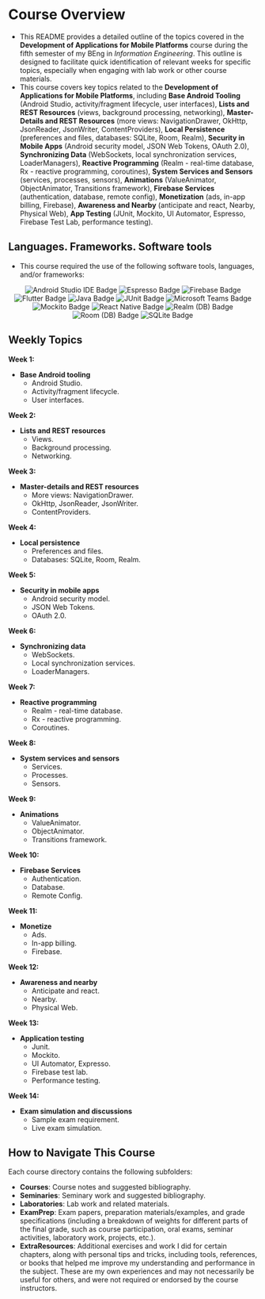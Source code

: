 # Course Overview

- This README provides a detailed outline of the topics covered in the **Development of Applications for Mobile Platforms** course during the fifth semester of my BEng in _Information Engineering_. This outline is designed to facilitate quick identification of relevant weeks for specific topics, especially when engaging with lab work or other course materials.
- This course covers key topics related to the **Development of Applications for Mobile Platforms**, including **Base Android Tooling** (Android Studio, activity/fragment lifecycle, user interfaces), **Lists and REST Resources** (views, background processing, networking), **Master-Details and REST Resources** (more views: NavigationDrawer, OkHttp, JsonReader, JsonWriter, ContentProviders), **Local Persistence** (preferences and files, databases: SQLite, Room, Realm), **Security in Mobile Apps** (Android security model, JSON Web Tokens, OAuth 2.0), **Synchronizing Data** (WebSockets, local synchronization services, LoaderManagers), **Reactive Programming** (Realm - real-time database, Rx - reactive programming, coroutines), **System Services and Sensors** (services, processes, sensors), **Animations** (ValueAnimator, ObjectAnimator, Transitions framework), **Firebase Services** (authentication, database, remote config), **Monetization** (ads, in-app billing, Firebase), **Awareness and Nearby** (anticipate and react, Nearby, Physical Web), **App Testing** (JUnit, Mockito, UI Automator, Espresso, Firebase Test Lab, performance testing).

## Languages. Frameworks. Software tools

- This course required the use of the following software tools, languages, and/or frameworks:

<div align="center">
  
<p>
  <img alt="Android Studio IDE Badge" src="https://img.shields.io/badge/Android Studio-%233DDC84?style=for-the-badge&logo=androidstudio&logoColor=white">
  <img alt="Espresso Badge" src="https://img.shields.io/badge/Espresso UI Testing Tool-%236E4C13?style=for-the-badge&logo=espresso&logoColor=white">
  <img alt="Firebase Badge" src="https://img.shields.io/badge/Firebase-%23DD2C00?style=for-the-badge&logo=firebase&logoColor=white">
  <img alt="Flutter Badge" src="https://img.shields.io/badge/Flutter-%2302569B?style=for-the-badge&logo=flutter&logoColor=white">
  <img alt="Java Badge" src="https://img.shields.io/badge/Java Programming Language-%23E86E00?style=for-the-badge&logo=java&logoColor=white">
  <img alt="JUnit Badge" src="https://img.shields.io/badge/JUnit-%2325A162?style=for-the-badge&logo=junit&logoColor=white">
  <img alt="Microsoft Teams Badge" src="https://img.shields.io/badge/Microsoft Teams-%23626EAF?style=for-the-badge&logo=microsoftteams&logoColor=white">
  <img alt="Mockito Badge" src="https://img.shields.io/badge/Mockito-%238BC34A?style=for-the-badge&logo=mockito&logoColor=white">
  <img alt="React Native Badge" src="https://img.shields.io/badge/React Native-%23003B75?style=for-the-badge&logo=reactnative&logoColor=white">
  <img alt="Realm (DB) Badge" src="https://img.shields.io/badge/Realm-%2339477F?style=for-the-badge&logo=realm&logoColor=white">
  <img alt="Room (DB) Badge" src="https://img.shields.io/badge/Room DB-%2303DAC5?style=for-the-badge&logo=roommdb&logoColor=white">
  <img alt="SQLite Badge" src="https://img.shields.io/badge/SQLite-%23003B57?style=for-the-badge&logo=sqlite&logoColor=white">
</p>
  
</div>

## Weekly Topics

**Week 1:** 
- **Base Android tooling**
  - Android Studio.
  - Activity/fragment lifecycle.
  - User interfaces.

**Week 2:**
- **Lists and REST resources**
  - Views.
  - Background processing.
  - Networking.

**Week 3:**
- **Master-details and REST resources**
  - More views: NavigationDrawer.
  - OkHttp, JsonReader, JsonWriter.
  - ContentProviders.

**Week 4:**
- **Local persistence**
  - Preferences and files.
  - Databases: SQLite, Room, Realm.

**Week 5:**
- **Security in mobile apps**
  - Android security model.
  - JSON Web Tokens.
  - OAuth 2.0.

**Week 6:**
- **Synchronizing data**
  - WebSockets.
  - Local synchronization services.
  - LoaderManagers.

**Week 7:**
- **Reactive programming**
  - Realm - real-time database.
  - Rx - reactive programming.
  - Coroutines.

**Week 8:**
- **System services and sensors**
  - Services.
  - Processes.
  - Sensors.

**Week 9:**
- **Animations**
  - ValueAnimator.
  - ObjectAnimator.
  - Transitions framework.

**Week 10:**
- **Firebase Services**
  - Authentication.
  - Database.
  - Remote Config.

**Week 11:**
- **Monetize**
  - Ads.
  - In-app billing.
  - Firebase.

**Week 12:**
- **Awareness and nearby**
  - Anticipate and react.
  - Nearby.
  - Physical Web.

**Week 13:**
- **Application testing**
  - Junit.
  - Mockito.
  - UI Automator, Expresso.
  - Firebase test lab.
  - Performance testing.

**Week 14:**
- **Exam simulation and discussions**
  - Sample exam requirement.
  - Live exam simulation.

## How to Navigate This Course

Each course directory contains the following subfolders:

- **Courses**: Course notes and suggested bibliography.
- **Seminaries**: Seminary work and suggested bibliography.
- **Laboratories**: Lab work and related materials.
- **ExamPrep**: Exam papers, preparation materials/examples, and grade specifications (including a breakdown of weights for different parts of the final grade, such as course participation, oral exams, seminar activities, laboratory work, projects, etc.).
- **ExtraResources**: Additional exercises and work I did for certain chapters, along with personal tips and tricks, including tools, references, or books that helped me improve my understanding and performance in the subject. These are my own experiences and may not necessarily be useful for others, and were not required or endorsed by the course instructors.

